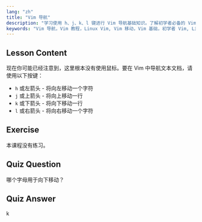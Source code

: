 ```yaml
---
lang: "zh"
title: "Vim 导航"
description: "学习使用 h、j、k、l 键进行 Vim 导航基础知识。了解初学者必备的 Vim 移动，提高您的 Linux 命令行技能。"
keywords: "Vim 导航，Vim 教程，Linux Vim, Vim 移动，Vim 基础，初学者 Vim, Linux 文本编辑器，Vim 指南"
---
```


## Lesson Content

现在你可能已经注意到，这里根本没有使用鼠标。要在 Vim 中导航文本文档，请使用以下按键：

- `h` 或左箭头 - 将向左移动一个字符
- `j` 或上箭头 - 将向上移动一行
- `k` 或下箭头 - 将向下移动一行
- `l` 或右箭头 - 将向右移动一个字符

## Exercise

本课程没有练习。

## Quiz Question

哪个字母用于向下移动？

## Quiz Answer

k
